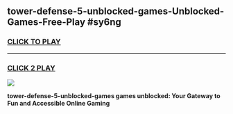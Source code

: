 
## tower-defense-5-unblocked-games-Unblocked-Games-Free-Play #sy6ng
<h3>
<a href="https://us.freeplayer.one?title=tower-defense-5-unblocked-games&ref=9M">CLICK TO PLAY</a></h3>
<hr>

<h3>
<a href="https://us.freeplayer.one?title=tower-defense-5-unblocked-games&ref=9M">CLICK 2 PLAY</a>
  
</h3>

<a href="https://us.freeplayer.one?title=tower-defense-5-unblocked-games&ref=9M"><img src="https://clearcache.store/games.png"></a>


**tower-defense-5-unblocked-games games unblocked: Your Gateway to Fun and Accessible Online Gaming**
